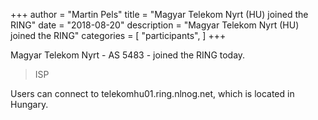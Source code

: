 +++
author = "Martin Pels"
title = "Magyar Telekom Nyrt (HU) joined the RING"
date = "2018-08-20"
description = "Magyar Telekom Nyrt (HU) joined the RING"
categories = [
    "participants",
]
+++

Magyar Telekom Nyrt - AS 5483 - joined the RING today.

> ISP

Users can connect to telekomhu01.ring.nlnog.net, which is located in Hungary.

